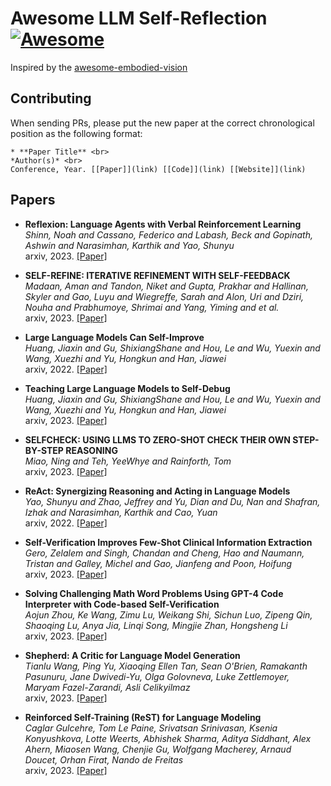 # Awesome LLM Self-Reflection [![Awesome](https://awesome.re/badge.svg)](https://awesome.re)

Inspired by the [awesome-embodied-vision](https://github.com/rxlqn/awesome-embodied-vision)
## <a name="contributing"></a> Contributing
When sending PRs, please put the new paper at the correct chronological position as the following format: <br>

```
* **Paper Title** <br>
*Author(s)* <br>
Conference, Year. [[Paper]](link) [[Code]](link) [[Website]](link)
```

## <a name="papers"></a> Papers
* **Reflexion: Language Agents with Verbal Reinforcement Learning** <br>
*Shinn, Noah and Cassano, Federico and Labash, Beck and Gopinath, Ashwin and Narasimhan, Karthik and Yao, Shunyu* <br>
arxiv, 2023. [[Paper]](https://arxiv.org/abs/2303.11366)

* **SELF-REFINE: ITERATIVE REFINEMENT WITH SELF-FEEDBACK** <br>
*Madaan, Aman and Tandon, Niket and Gupta, Prakhar and Hallinan, Skyler and Gao, Luyu and Wiegreffe, Sarah and Alon, Uri and Dziri, Nouha and Prabhumoye, Shrimai and Yang, Yiming and et al.* <br>
arxiv, 2023. [[Paper]](https://arxiv.org/abs/2303.17651)

* **Large Language Models Can Self-Improve** <br>
*Huang, Jiaxin and Gu, ShixiangShane and Hou, Le and Wu, Yuexin and Wang, Xuezhi and Yu, Hongkun and Han, Jiawei* <br>
arxiv, 2022. [[Paper]](https://arxiv.org/abs/2210.11610)

* **Teaching Large Language Models to Self-Debug** <br>
*Huang, Jiaxin and Gu, ShixiangShane and Hou, Le and Wu, Yuexin and Wang, Xuezhi and Yu, Hongkun and Han, Jiawei* <br>
arxiv, 2023. [[Paper]](https://arxiv.org/abs/2304.05128)

* **SELFCHECK: USING LLMS TO ZERO-SHOT CHECK THEIR OWN STEP-BY-STEP REASONING** <br>
*Miao, Ning and Teh, YeeWhye and Rainforth, Tom* <br>
arxiv, 2023. [[Paper]](https://arxiv.org/abs/2308.00436)

* **ReAct: Synergizing Reasoning and Acting in Language Models** <br>
*Yao, Shunyu and Zhao, Jeffrey and Yu, Dian and Du, Nan and Shafran, Izhak and Narasimhan, Karthik and Cao, Yuan* <br>
arxiv, 2022. [[Paper]](https://arxiv.org/abs/2210.03629)

* **Self-Verification Improves Few-Shot Clinical Information Extraction** <br>
*Gero, Zelalem and Singh, Chandan and Cheng, Hao and Naumann, Tristan and Galley, Michel and Gao, Jianfeng and Poon, Hoifung* <br>
arxiv, 2023. [[Paper]](https://arxiv.org/pdf/2306.00024)

* **Solving Challenging Math Word Problems Using GPT-4 Code Interpreter with Code-based Self-Verification** <br>
*Aojun Zhou, Ke Wang, Zimu Lu, Weikang Shi, Sichun Luo, Zipeng Qin, Shaoqing Lu, Anya Jia, Linqi Song, Mingjie Zhan, Hongsheng Li* <br>
arxiv, 2023. [[Paper]](https://arxiv.org/abs/2308.07921)

* **Shepherd: A Critic for Language Model Generation** <br>
*Tianlu Wang, Ping Yu, Xiaoqing Ellen Tan, Sean O'Brien, Ramakanth Pasunuru, Jane Dwivedi-Yu, Olga Golovneva, Luke Zettlemoyer, Maryam Fazel-Zarandi, Asli Celikyilmaz* <br>
arxiv, 2023. [[Paper]](https://arxiv.org/abs/2308.04592)

* **Reinforced Self-Training (ReST) for Language Modeling** <br>
*Caglar Gulcehre, Tom Le Paine, Srivatsan Srinivasan, Ksenia Konyushkova, Lotte Weerts, Abhishek Sharma, Aditya Siddhant, Alex Ahern, Miaosen Wang, Chenjie Gu, Wolfgang Macherey, Arnaud Doucet, Orhan Firat, Nando de Freitas* <br>
arxiv, 2023. [[Paper]](https://arxiv.org/abs/2308.08998)


